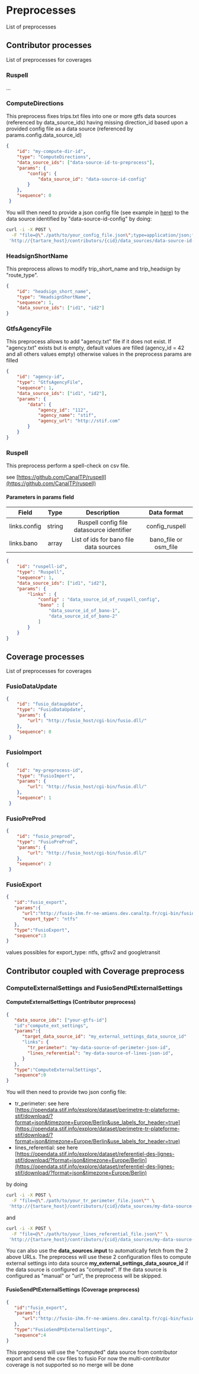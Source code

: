 # Preprocesses
List of preprocesses
## Contributor processes
List of preprocesses for coverages
### Ruspell
...
### ComputeDirections
This preprocess fixes trips.txt files into one or more gtfs data sources (referenced by data_source_ids) having missing direction_id based upon a provided config file as a data source (referenced by params.config.data_source_id)
```json
{
    "id": "my-compute-dir-id",
    "type": "ComputeDirections",
    "data_source_ids": ["data-source-id-to-preprocess"],
    "params": {
        "config": {
            "data_source_id": "data-source-id-config"
        }
    },
    "sequence": 0
 }
```
You will then need to provide a json config file (see example in [here](https://github.com/CanalTP/tartare/blob/master/tests/fixtures/compute_directions/config.json)) to the data source identified by "data-source-id-config" by doing:
```bash
curl -i -X POST \
  -F "file=@\"./path/to/your_config_file.json\";type=application/json;filename=\"your_config_file.json\"" \
 'http://{tartare_host}/contributors/{cid}/data_sources/data-source-id-config/data_sets'
```
### HeadsignShortName
This preprocess allows to modify trip_short_name and trip_headsign by "route_type".

```json
{
    "id": "headsign_short_name",
    "type": "HeadsignShortName",
    "sequence": 1,
    "data_source_ids": ["id1", "id2"]
}
```

### GtfsAgencyFile
This preprocess allows to add "agency.txt" file if it does not exist.
If "agency.txt" exists but is empty, default values are filled (agency_id = 42 and all others values empty) 
otherwise values in the preprocess params are filled

```json
{
    "id": "agency-id",
    "type": "GtfsAgencyFile",
    "sequence": 1,
    "data_source_ids": ["id1", "id2"],
    "params": {
        "data": {
            "agency_id": "112",
            "agency_name": "stif",
            "agency_url": "http://stif.com"
        }
    }
}
```

### Ruspell
This preprocess perform a spell-check on csv file.

see [https://github.com/CanalTP/ruspell](https://github.com/CanalTP/ruspell)

#### Parameters in params field
| Field | Type | Description | Data format |
| ----- | :--: | :---------: | :-----: |
| links.config | string | Ruspell config file datasource identifier | config_ruspell ||
| links.bano | array | List of ids for bano file data sources | bano_file or osm_file ||


```json
{
    "id": "ruspell-id",
    "type": "Ruspell",
    "sequence": 1,
    "data_source_ids": ["id1", "id2"],
    "params": {
        "links" : {
            "config" : "data_source_id_of_ruspell_config",
            "bano" : [
                "data_source_id_of_bano-1",
                "data_source_id_of_bano-2"
            ]
        }
    }
}
```

## Coverage processes
List of preprocesses for coverages
### FusioDataUpdate
```json
{
    "id": "fusio_dataupdate",
    "type": "FusioDataUpdate",
    "params": {
        "url": "http://fusio_host/cgi-bin/fusio.dll/"
    },
    "sequence": 0
 }
```
### FusioImport
```json
{
    "id": "my-preprocess-id",
    "type": "FusioImport",
    "params": {
        "url": "http://fusio_host/cgi-bin/fusio.dll/"
    },
    "sequence": 1
 }
```

### FusioPreProd
```json
{
    "id": "fusio_preprod",
    "type": "FusioPreProd",
    "params": {
        "url": "http://fusio_host/cgi-bin/fusio.dll/"
    },
    "sequence": 2
 }
```

### FusioExport
```json
{
   "id":"fusio_export",
   "params":{
      "url":"http://fusio-ihm.fr-ne-amiens.dev.canaltp.fr/cgi-bin/fusio.dll",
      "export_type": "ntfs"
   },
   "type":"FusioExport",
   "sequence":3
}
```
values possibles for export_type: ntfs, gtfsv2 and googletransit

## Contributor coupled with Coverage preprocess

### ComputeExternalSettings and FusioSendPtExternalSettings

#### ComputeExternalSettings (Contributor preprocess)
```json
{
   "data_source_ids": ["your-gtfs-id"]
   "id":"compute_ext_settings",
   "params":{
      "target_data_source_id": "my_external_settings_data_source_id"
      "links": {
        "tr_perimeter": "my-data-source-of-perimeter-json-id",
        "lines_referential": "my-data-source-of-lines-json-id",
      }
   },
   "type":"ComputeExternalSettings",
   "sequence":0
}
```
You will then need to provide two json config file:
- tr_perimeter: see here [https://opendata.stif.info/explore/dataset/perimetre-tr-plateforme-stif/download/?format=json&timezone=Europe/Berlin&use_labels_for_header=true](https://opendata.stif.info/explore/dataset/perimetre-tr-plateforme-stif/download/?format=json&timezone=Europe/Berlin&use_labels_for_header=true)
- lines_referential: see here [https://opendata.stif.info/explore/dataset/referentiel-des-lignes-stif/download/?format=json&timezone=Europe/Berlin](https://opendata.stif.info/explore/dataset/referentiel-des-lignes-stif/download/?format=json&timezone=Europe/Berlin)

by doing

```bash
curl -i -X POST \
  -F "file=@\"./path/to/your_tr_perimeter_file.json\"" \
 'http://{tartare_host}/contributors/{cid}/data_sources/my-data-source-of-perimeter-json-id/data_sets'
```

and 

```bash
curl -i -X POST \
  -F "file=@\"./path/to/your_lines_referential_file.json\"" \
 'http://{tartare_host}/contributors/{cid}/data_sources/my-data-source-of-lines-json-id/data_sets'
```

You can also use the __data_sources.input__ to automatically fetch from the 2 above URLs.
The preprocess will use these 2 configuration files to compute external settings into data source __my_external_settings_data_source_id__ if the data source is configured as "computed".
If the data source is configured as "manual" or "url", the preprocess will be skipped. 


#### FusioSendPtExternalSettings (Coverage preprocess)

```json
{
   "id":"fusio_export",
   "params":{
      "url":"http://fusio-ihm.fr-ne-amiens.dev.canaltp.fr/cgi-bin/fusio.dll"
   },
   "type":"FusioSendPtExternalSettings",
   "sequence":4
}
```

This preprocess will use the "computed" data source from contributor export and send the csv files to fusio
For now the multi-contributor coverage is not supported so no merge will be done
